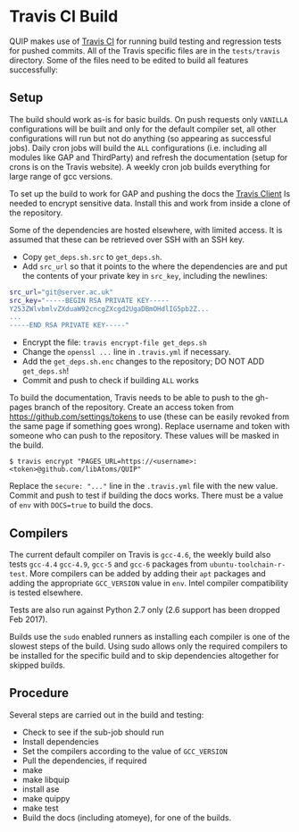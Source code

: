 Travis CI Build
============

QUIP makes use of [Travis CI](travisci.org) for running build testing and regression tests for pushed commits. All of the Travis specific files are in the `tests/travis` directory. Some of the files need to be edited to build all features successfully:

Setup
-------

The build should work as-is for basic builds. On push requests only `VANILLA` configurations will be built and only for the default compiler set, all other configurations will run but not do anything (so appearing as successful jobs). Daily cron jobs will build the `ALL` configurations (i.e. including all modules like GAP and ThirdParty) and refresh the documentation (setup for crons is on the Travis website). A weekly cron job builds everything for large range of gcc versions.

To set up the build to work for GAP and pushing the docs the [Travis Client](https://github.com/travis-ci/travis.rb) Is needed to encrypt sensitive data. Install this and work from inside a clone of the repository.

Some of the dependencies are hosted elsewhere, with limited access. It is assumed that these can be retrieved over SSH with an SSH key.

* Copy `get_deps.sh.src` to `get_deps.sh`.
* Add `src_url` so that it points to the where the dependencies are and put the contents of your private key in `src_key`, including the newlines: 
```bash
src_url="git@server.ac.uk"
src_key="-----BEGIN RSA PRIVATE KEY-----
Y253ZWlvbmlvZXduaW92cncgZXcgd2UgaDBmOHdlIG5pb2Z...
...
-----END RSA PRIVATE KEY-----"
```
* Encrypt the file: `travis encrypt-file get_deps.sh`
* Change the `openssl ...` line in `.travis.yml` if necessary.
* Add the `get_deps.sh.enc` changes to the repository; DO NOT ADD `get_deps.sh`!
* Commit and push to check if building `ALL` works

To build the documentation, Travis needs to be able to push to the gh-pages branch of the repository. Create an access token from https://github.com/settings/tokens to use (these can be easily revoked from the same page if something goes wrong). Replace username and token with someone who can push to the repository. These values will be masked in the build.

```console
$ travis encrypt "PAGES_URL=https://<username>:<token>@github.com/libAtoms/QUIP" 

```

Replace the `secure: "..."` line in the `.travis.yml` file with the new value. Commit and push to test if building the docs works. There must be a value of `env` with `DOCS=true` to build the docs.

Compilers
------------

The current default compiler on Travis is `gcc-4.6`, the weekly build  also tests `gcc-4.4` `gcc-4.9`, `gcc-5` and `gcc-6` packages from `ubuntu-toolchain-r-test`.  More compilers can be added by adding their `apt` packages and adding the appropriate `GCC_VERSION` value in `env`. Intel compiler compatibility is tested elsewhere.

Tests are also run against Python 2.7 only (2.6 support has been dropped Feb 2017).

Builds use the `sudo` enabled runners as installing each compiler is one of the slowest steps of the build. Using sudo allows only the required compilers to be installed for the specific build and to skip dependencies altogether for skipped builds.

Procedure
------------

Several steps are carried out in the build and testing:

* Check to see if the sub-job should run
* Install dependencies
* Set the compilers according to the value of `GCC_VERSION`
* Pull the dependencies, if required
* make
* make libquip
* install ase
* make quippy
* make test
* Build the docs (including atomeye), for one of the builds.

